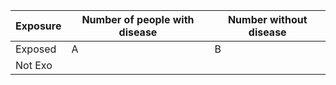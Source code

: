 | Exposure | Number of people with disease | Number without disease |
|----------|-------------------------------|------------------------|
| Exposed  | A                             | B                      |
| Not Exo